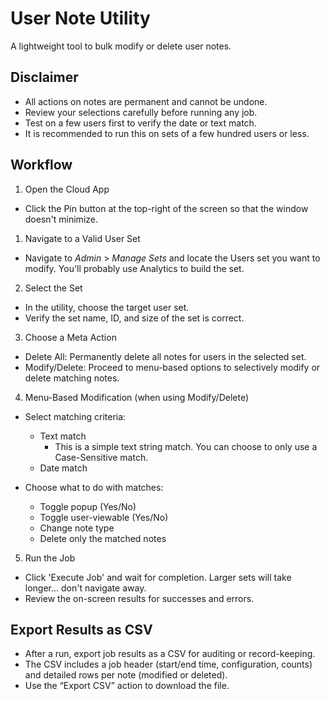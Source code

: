# User Note Utility

A lightweight tool to bulk modify or delete user notes.

## Disclaimer

- All actions on notes are permanent and cannot be undone.
- Review your selections carefully before running any job.
- Test on a few users first to verify the date or text match.
- It is recommended to run this on sets of a few hundred users or less.

## Workflow

1) Open the Cloud App
- Click the Pin button at the top-right of the screen so that the window doesn't minimize.
  
1) Navigate to a Valid User Set
- Navigate to *Admin* > *Manage Sets* and locate the Users set you want to modify. You'll probably use Analytics to build the set.

2) Select the Set
- In the utility, choose the target user set.
- Verify the set name, ID, and size of the set is correct.

3) Choose a Meta Action
- Delete All: Permanently delete all notes for users in the selected set.
- Modify/Delete: Proceed to menu-based options to selectively modify or delete matching notes.

4) Menu-Based Modification (when using Modify/Delete)
- Select matching criteria:
  - Text match
      - This is a simple text string match. You can choose to only use a Case-Sensitive match.
  - Date match
    
- Choose what to do with matches:
  - Toggle popup (Yes/No)
  - Toggle user-viewable (Yes/No)
  - Change note type
  - Delete only the matched notes

5) Run the Job
- Click 'Execute Job' and wait for completion. Larger sets will take longer... don't navigate away.
- Review the on-screen results for successes and errors.

## Export Results as CSV
- After a run, export job results as a CSV for auditing or record-keeping.
- The CSV includes a job header (start/end time, configuration, counts) and detailed rows per note (modified or deleted).
- Use the “Export CSV” action to download the file.
